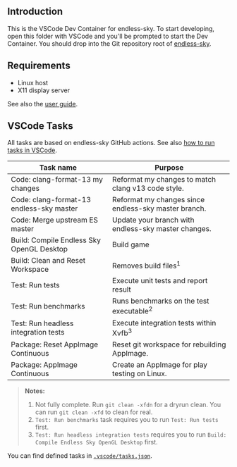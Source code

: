 Introduction
------------

This is the VSCode Dev Container for endless-sky.  To start developing, open
this folder with VSCode and you'll be prompted to start the Dev Container.  You
should drop into the Git repository root of [endless-sky][es].

Requirements
------------

- Linux host
- X11 display server

See also the [user guide](../docs/userguide.md).

VSCode Tasks
------------

All tasks are based on endless-sky GitHub actions.  See also [how to run tasks
in VSCode][howto-tasks].

| Task name                                  | Purpose                                              |
| ------------------------------------------ | ---------------------------------------------------- |
| Code: clang-format-13 my changes           | Reformat my changes to match clang v13 code style.   |
| Code: clang-format-13 endless-sky master   | Reformat my changes since endless-sky master branch. |
| Code: Merge upstream ES master             | Update your branch with endless-sky master changes.  |
| Build: Compile Endless Sky OpenGL Desktop  | Build game                                           |
| Build: Clean and Reset Workspace           | Removes build files<sup>1</sup>                      |
| Test: Run tests                            | Execute unit tests and report result                 |
| Test: Run benchmarks                       | Runs benchmarks on the test executable<sup>2</sup>   |
| Test: Run headless integration tests       | Execute integration tests within Xvfb<sup>3</sup>    |
| Package: Reset AppImage Continuous         | Reset git workspace for rebuilding AppImage.         |
| Package: AppImage Continuous               | Create an AppImage for play testing on Linux.        |

> **Notes:**
> 1. Not fully complete.  Run `git clean -xfdn` for a dryrun clean.  You can run
>    `git clean -xfd` to clean for real.
> 2. `Test: Run benchmarks` task requires you to run `Test: Run tests` first.
> 3. `Test: Run headless integration tests` requires you to run `Build: Compile
>    Endless Sky OpenGL Desktop` first.

You can find defined tasks in [`.vscode/tasks.json`](.vscode/tasks.json).

[howto-tasks]: ../docs/how-to-run-tasks.md
[es]: https://github.com/endless-sky/endless-sky
